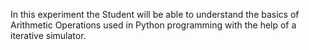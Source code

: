 In this experiment the Student will be able to understand the basics of Arithmetic Operations used in Python programming with the help of a iterative simulator.


